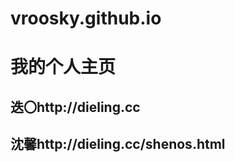 # vroosky.github.io

<h1>我的个人主页</h1>
<h2>迭〇http://dieling.cc</h2>
<h2>沈馨http://dieling.cc/shenos.html</h2>

